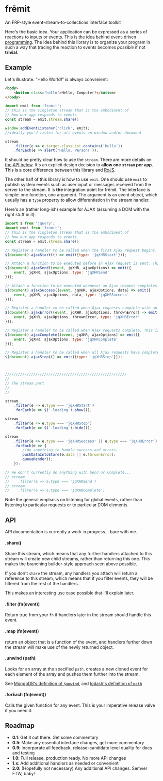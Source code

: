 frēmit
======

An FRP-style event-stream-to-collections interface toolkit

Here's the basic idea. Your application can be expressed as
a series of reactions to inputs or events. This is the idea 
behind [event-driven programming](1). The idea behind this 
library is to organize your program in such a way that 
tracing the reaction to events becomes _possible_ if not
**trivial**.

[1]: https://en.wikipedia.org/wiki/Event-driven_programming

Example
-------

Let's illustrate. "Hello World!" is always convenient:

```html
<body>
	<button class="hello">Hello, Computer!</button>
</body>
```

```javascript
import emit from 'fremit';
// this is the singleton stream that is the embodiment of 
// how our app responds to events
const stream = emit.stream.share()

window.addEventListener('click', emit);
//ideally you'd listen for all events on window and/or document

stream
    .filter(e => e.target.classList.contains('hello'))
    .forEach(e => alert('Hello, Person!'));
```

It should be pretty clear how to use the `stream`. There are 
more details on [the API below](#API). It's an explicit 
design decision to **allow one `stream` per app**. This is a
core difference between this library and [RxJS](2).

[2]: https://github.com/Reactive-Extensions/RxJS

The other half of this library is how to use `emit`. One 
should use `emit` to publish system events such as user 
input or messages received from the server to the stream. It
is __the__ integration point for frēmit. The interface is
simple: one function, one argument. The argument is an event
object, which usually has a `type` property to allow 
differentiation in the stream handler.

Here's an (rather long-ish) example for AJAX (assuming a DOM 
with the right stuff in it): 

```javascript
import $ from 'jquery';
import emit from 'fremit';
// this is the singleton stream that is the embodiment of 
// how our app responds to events
const stream = emit.stream.share()

// Register a handler to be called when the first Ajax request begins. This is an Ajax Event.
$(document).ajaxStart(() => emit({type: 'jqXHRStart'}));

// Attach a function to be executed before an Ajax request is sent. This is an Ajax Event.
$(document).ajaxSend((event, jqXHR, ajaxOptions) => emit({
    event, jqXHR, ajaxOptions, type: 'jqXHRSend'
}));

// Attach a function to be executed whenever an Ajax request completes successfully. This is an Ajax Event.
$(document).ajaxSuccess((event, jqXHR, ajaxOptions, data) => emit({
    event, jqXHR, ajaxOptions, data, type: 'jqXHRSuccess'
}));

// Register a handler to be called when Ajax requests complete with an error. This is an Ajax Event.
$(document).ajaxError((event, jqXHR, ajaxOptions, thrownError) => emit({
    event, jqXHR, ajaxOptions, thrownError, type: 'jqXHRError'
}));

// Register a handler to be called when Ajax requests complete. This is an AjaxEvent.
$(document).ajaxComplete((event, jqXHR, ajaxOptions) => emit({
    event, jqXHR, ajaxOptions, type: 'jqXHRComplete'
}));

// Register a handler to be called when all Ajax requests have completed. This is an Ajax Event.
$(document).ajaxStop(() => emit({type: 'jqXHRStop'}));



////////////////////////////////////////////////////////
//
// The stream part
//
//

stream
    .filter(e => e.type === 'jqXHRStart')
    .forEach(e => $('.loading').show());

stream
    .filter(e => e.type === 'jqXHRStop')
    .forEach(e => $('.loading').hide());

stream
    .filter(e => e.type === 'jqXHRSuccess' || e.type === 'jqXHRError')
    .forEach(e => {
        //do something to handle success and errors...
        pushDataIntoStore(e.data || e.thrownError);
        queueRender();
    });

// We don't currently do anything with Send or Complete...   
// stream
//    .filter(e => e.type === 'jqXHRSend')
// stream
//    .filter(e => e.type === 'jqXHRComplete')

```

Note the general emphasis on listening for global events,
rather than listening to particular requests or to 
particular DOM elements.

API
---
API documentation is currently a work in progress... bare
with me.

#### .share()
Share this stream, which means that any further handlers 
attached to this stream will create new child streams, 
rather than returning this one. This makes the branching
builder-style approach seen above possible.

If you don't `share` the stream, any handlers you attach will
return a reference to this stream, which means that if you
filter events, they will be filtered from the rest of the
handlers.

This makes an interesting use case possible that I'll 
explain later.

#### .filter (fn(event))
Return true from your `fn` if handlers later in the stream
should handle this event.

#### .map (fn(event))
return an object that is a function of the event, and 
handlers further down the stream will make use of the
newly returned object.

#### .unwind (path)
Looks for an array at the specified `path`, creates a new
cloned event for each element of the array and pushes them
further into the stream.

See [MongoDB's definition of `$unwind`](3), and [lodash's definition of `path`](4)

[3]: https://docs.mongodb.org/manual/reference/operator/aggregation/unwind/
[4]: https://lodash.com/docs#get

#### .forEach (fn(event))
Calls the given function for any event. This is your
imperative release valve if you need it.


Roadmap
-------

* __0.1__: Get it out there. Get some commentary
* __0.5__: Make any essential interface changes, get more commentary
* __0.9__: Incorporate all feedback, release-candidate level quality for docs and testing
* __1.0__: Full release, production ready. No more API changes
* __1.x__: Add additional handlers as needed or convenient
* __2.0__: (Hopefully not necessary) Any additional API changes. Semver FTW, baby!

